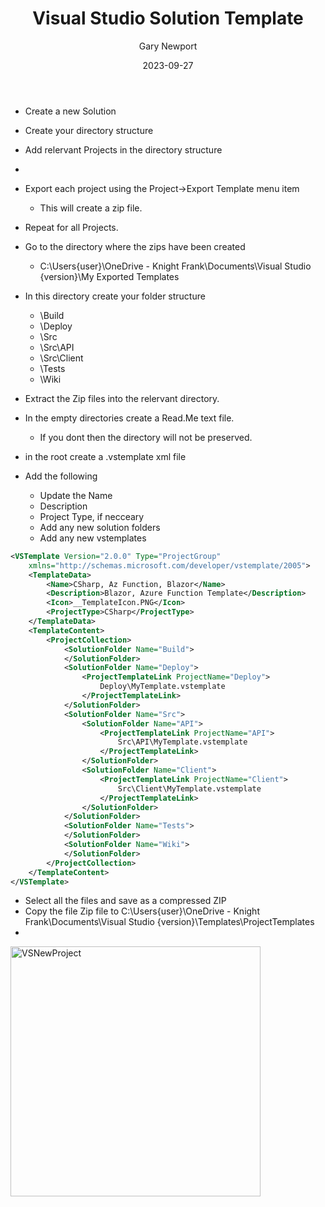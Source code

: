 ﻿---
title: Visual Studio Solution Template
categories: [C#]
image: /images/csharp.png
author: "Gary Newport"
date: "2023-09-27"
---
* Create a new Solution 
* Create your directory structure 
* Add relervant Projects in the directory structure
*
* Export each project using the Project->Export Template menu item
    * This will create a zip file.
* Repeat for all Projects.
* Go to the directory where the zips have been created
    * C:\Users\{user}\OneDrive - Knight Frank\Documents\Visual Studio {version}\My Exported Templates
* In this directory create your folder structure 

    * \Build
    * \Deploy
    * \Src
    * \Src\API
    * \Src\Client
    * \Tests
    * \Wiki
* Extract the Zip files into the relervant directory.
* In the empty directories create a Read.Me text file.
    * If you dont then the directory will not be preserved.
* in the root create a <file>.vstemplate xml file
* Add the following
    * Update the Name
    * Description
    * Project Type, if necceary
    * Add any new solution folders
    * Add any new vstemplates
   
```XML
<VSTemplate Version="2.0.0" Type="ProjectGroup"
    xmlns="http://schemas.microsoft.com/developer/vstemplate/2005">
    <TemplateData>
        <Name>CSharp, Az Function, Blazor</Name>
        <Description>Blazor, Azure Function Template</Description>
        <Icon>__TemplateIcon.PNG</Icon>
        <ProjectType>CSharp</ProjectType>
    </TemplateData>
    <TemplateContent>
        <ProjectCollection>
            <SolutionFolder Name="Build">
            </SolutionFolder>
            <SolutionFolder Name="Deploy">
                <ProjectTemplateLink ProjectName="Deploy">
                    Deploy\MyTemplate.vstemplate
                </ProjectTemplateLink>			
            </SolutionFolder>
            <SolutionFolder Name="Src">
				<SolutionFolder Name="API">
					<ProjectTemplateLink ProjectName="API">
						Src\API\MyTemplate.vstemplate
					</ProjectTemplateLink>					
				</SolutionFolder>	
				<SolutionFolder Name="Client">
					<ProjectTemplateLink ProjectName="Client">
						Src\Client\MyTemplate.vstemplate
					</ProjectTemplateLink>					
				</SolutionFolder>					
            </SolutionFolder>
            <SolutionFolder Name="Tests">
            </SolutionFolder>
            <SolutionFolder Name="Wiki">
            </SolutionFolder>
        </ProjectCollection>
    </TemplateContent>
</VSTemplate>
```
* Select all the files and save as a compressed ZIP
* Copy the file Zip file to C:\Users\{user}\OneDrive - Knight Frank\Documents\Visual Studio {version}\Templates\ProjectTemplates
* 
<img src="https://raw.github.com/newportg/newportg.github.io/master/assets/VSNewProject.png" alt="VSNewProject" width="400"/>

